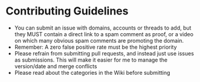 # Contributing Guidelines
- You can submit an issue with domains, accounts or threads to add, but they MUST contain a direct link to a spam comment as proof, or a video on which many obvious spam comments are promoting the domain.
- Remember: A zero false positive rate must be the highest priority
- Please refrain from submitting pull requests, and instead just use issues as submissions. This will make it easier for me to manage the version/date and merge conflicts
- Please read about the categories in the Wiki before submitting
